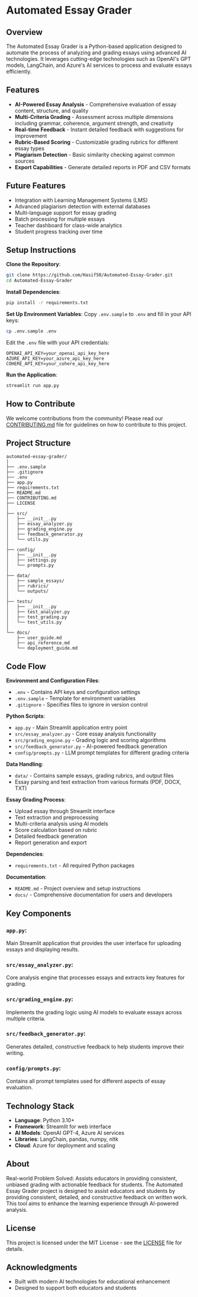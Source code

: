# Automated Essay Grader

## Overview

The Automated Essay Grader is a Python-based application designed to automate the process of analyzing and grading essays using advanced AI technologies. It leverages cutting-edge technologies such as OpenAI's GPT models, LangChain, and Azure's AI services to process and evaluate essays efficiently.

## Features

- **AI-Powered Essay Analysis** - Comprehensive evaluation of essay content, structure, and quality
- **Multi-Criteria Grading** - Assessment across multiple dimensions including grammar, coherence, argument strength, and creativity
- **Real-time Feedback** - Instant detailed feedback with suggestions for improvement
- **Rubric-Based Scoring** - Customizable grading rubrics for different essay types
- **Plagiarism Detection** - Basic similarity checking against common sources
- **Export Capabilities** - Generate detailed reports in PDF and CSV formats

## Future Features

- Integration with Learning Management Systems (LMS)
- Advanced plagiarism detection with external databases
- Multi-language support for essay grading
- Batch processing for multiple essays
- Teacher dashboard for class-wide analytics
- Student progress tracking over time

## Setup Instructions

**Clone the Repository**:
```bash
git clone https://github.com/Hasif50/Automated-Essay-Grader.git
cd Automated-Essay-Grader
```

**Install Dependencies**:
```bash
pip install -r requirements.txt
```

**Set Up Environment Variables**:
Copy `.env.sample` to `.env` and fill in your API keys:
```bash
cp .env.sample .env
```

Edit the `.env` file with your API credentials:
```
OPENAI_API_KEY=your_openai_api_key_here
AZURE_API_KEY=your_azure_api_key_here
COHERE_API_KEY=your_cohere_api_key_here
```

**Run the Application**:
```bash
streamlit run app.py
```

## How to Contribute

We welcome contributions from the community! Please read our [CONTRIBUTING.md](CONTRIBUTING.md) file for guidelines on how to contribute to this project.

## Project Structure

```
automated-essay-grader/
│
├── .env.sample
├── .gitignore
├── .env
├── app.py
├── requirements.txt
├── README.md
├── CONTRIBUTING.md
├── LICENSE
│
├── src/
│   ├── __init__.py
│   ├── essay_analyzer.py
│   ├── grading_engine.py
│   ├── feedback_generator.py
│   └── utils.py
│
├── config/
│   ├── __init__.py
│   ├── settings.py
│   └── prompts.py
│
├── data/
│   ├── sample_essays/
│   ├── rubrics/
│   └── outputs/
│
├── tests/
│   ├── __init__.py
│   ├── test_analyzer.py
│   ├── test_grading.py
│   └── test_utils.py
│
└── docs/
    ├── user_guide.md
    ├── api_reference.md
    └── deployment_guide.md
```

## Code Flow

**Environment and Configuration Files**:
- `.env` - Contains API keys and configuration settings
- `.env.sample` - Template for environment variables
- `.gitignore` - Specifies files to ignore in version control

**Python Scripts**:
- `app.py` - Main Streamlit application entry point
- `src/essay_analyzer.py` - Core essay analysis functionality
- `src/grading_engine.py` - Grading logic and scoring algorithms
- `src/feedback_generator.py` - AI-powered feedback generation
- `config/prompts.py` - LLM prompt templates for different grading criteria

**Data Handling**:
- `data/` - Contains sample essays, grading rubrics, and output files
- Essay parsing and text extraction from various formats (PDF, DOCX, TXT)

**Essay Grading Process**:
- Upload essay through Streamlit interface
- Text extraction and preprocessing
- Multi-criteria analysis using AI models
- Score calculation based on rubric
- Detailed feedback generation
- Report generation and export

**Dependencies**:
- `requirements.txt` - All required Python packages

**Documentation**:
- `README.md` - Project overview and setup instructions
- `docs/` - Comprehensive documentation for users and developers

## Key Components

### **`app.py`**:
Main Streamlit application that provides the user interface for uploading essays and displaying results.

### **`src/essay_analyzer.py`**:
Core analysis engine that processes essays and extracts key features for grading.

### **`src/grading_engine.py`**:
Implements the grading logic using AI models to evaluate essays across multiple criteria.

### **`src/feedback_generator.py`**:
Generates detailed, constructive feedback to help students improve their writing.

### **`config/prompts.py`**:
Contains all prompt templates used for different aspects of essay evaluation.

## Technology Stack

- **Language**: Python 3.10+
- **Framework**: Streamlit for web interface
- **AI Models**: OpenAI GPT-4, Azure AI services
- **Libraries**: LangChain, pandas, numpy, nltk
- **Cloud**: Azure for deployment and scaling

## About

Real-world Problem Solved: Assists educators in providing consistent, unbiased grading with actionable feedback for students.
The Automated Essay Grader project is designed to assist educators and students by providing consistent, detailed, and constructive feedback on written work. This tool aims to enhance the learning experience through AI-powered analysis.

## License

This project is licensed under the MIT License - see the [LICENSE](LICENSE) file for details. 

## Acknowledgments

- Built with modern AI technologies for educational enhancement
- Designed to support both educators and students
